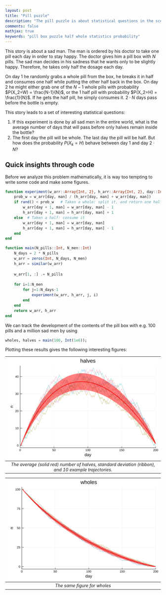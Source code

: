 ```yaml
---
layout: post
title: "Pill puzzle"
description: "The pill puzzle is about statistical questions in the scenario that one takes half a pill a day from a box containing whole pills. If the pill is whole, it is broken in half and one half is returned to the box while the other is consumed. If it is half, it is simply consumed."
comments: false
mathjax: true
keywords: "pill box puzzle half whole statistics probability"
---
```



This story is about a sad man. The man is ordered by his doctor to take one pill each day in order to stay happy. The doctor gives him a pill box with $N$ pills. The sad man decides in his sadness that he wants only to be slightly happy. Therefore, he takes only half the dosage each day.

On day 1 he randomly grabs a whole pill from the box, he breaks it in half and consumes one half while putting the other half back in the box. On day 2 he might either grab one of the $N-1$ whole pills with probability $P(X_2=W) = \frac{N-1}{N}$, or the 1 half pill with probability $P(X_2=H) = \frac{1}{N}$. If he gets the half pill, he simply consumes it. $2\cdot N$ days pass before the bottle is empty.

This story leads to a set of interesting statistical questions:

1. If this experiment is done by all sad men in the entire world, what is the average number of days that will pass before only halves remain inside the bottle?
2. The first day the pill will be whole. The last day the pill will be half. But how does the probability $P(X_k=H)$ behave between day $1$ and day $2\cdot N$?

## Quick insights through code
Before we analyze this problem mathematically, it is way too tempting to write some code and make some figures.

```julia
function experiment(w_arr::Array{Int, 2}, h_arr::Array{Int, 2}, day::Int, man::Int)
    prob_w = w_arr[day, man] / (h_arr[day, man] + w_arr[day, man])
    if rand() < prob_w   # Taken a whole: split it, and return one half
        w_arr[day + 1, man] = w_arr[day, man] - 1
        h_arr[day + 1, man] = h_arr[day, man] + 1
    else  # Taken a half: consume it
        w_arr[day + 1, man] = w_arr[day, man]
        h_arr[day + 1, man] = h_arr[day, man] - 1
    end
end
```


```julia
function main(N_pills::Int, N_men::Int)
    N_days = 2 * N_pills
    w_arr = zeros(Int, N_days, N_men)
    h_arr = similar(w_arr)

    w_arr[1, :] .= N_pills

    for i=1:N_men
        for j=1:N_days-1
            experiment(w_arr, h_arr, j, i)
        end
    end
    return w_arr, h_arr
end
```

We can track the development of the contents of the pill box with e.g. 100 pills and a million sad men by using

```julia
wholes, halves = main(100, Int(1e6));
```

Plotting these results gives the following interesting figures:

| ![svg](/assets/svg/100-pills-1000000-trials-halves.svg) |
|:--:|
| *The average (solid red) number of halves, standard deviation (ribbon), and 10 example trajectories.* |

| ![svg](/assets/svg/100-pills-1000000-trials-wholes.svg) |
|:--:|
| *The same figure for wholes* |
